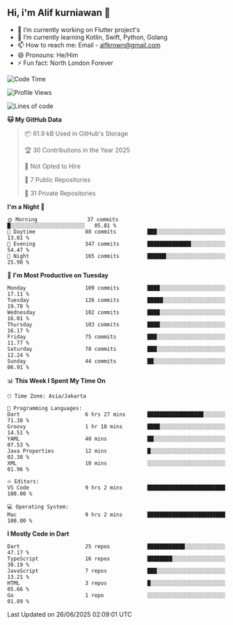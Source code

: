 ## Hi, i'm Alif kurniawan 👋

- 🔭 I’m currently working on Flutter project's
- 🌱 I’m currently learning Kotlin, Swift, Python, Golang
- 📫 How to reach me: Email - alfkrnwn@gmail.com
- 😄 Pronouns: He/Him
- ⚡ Fun fact: North London Forever

<!--START_SECTION:waka-->
![Code Time](http://img.shields.io/badge/Code%20Time-97%20hrs%2013%20mins-blue)

![Profile Views](http://img.shields.io/badge/Profile%20Views-12-blue)

![Lines of code](https://img.shields.io/badge/From%20Hello%20World%20I%27ve%20Written-683.2%20thousand%20lines%20of%20code-blue)

**🐱 My GitHub Data** 

> 📦 61.9 kB Used in GitHub's Storage 
 > 
> 🏆 30 Contributions in the Year 2025
 > 
> 🚫 Not Opted to Hire
 > 
> 📜 7 Public Repositories 
 > 
> 🔑 31 Private Repositories 
 > 
**I'm a Night 🦉** 

```text
🌞 Morning                37 commits          █░░░░░░░░░░░░░░░░░░░░░░░░   05.81 % 
🌆 Daytime                88 commits          ███░░░░░░░░░░░░░░░░░░░░░░   13.81 % 
🌃 Evening                347 commits         ██████████████░░░░░░░░░░░   54.47 % 
🌙 Night                  165 commits         ██████░░░░░░░░░░░░░░░░░░░   25.90 % 
```
📅 **I'm Most Productive on Tuesday** 

```text
Monday                   109 commits         ████░░░░░░░░░░░░░░░░░░░░░   17.11 % 
Tuesday                  126 commits         █████░░░░░░░░░░░░░░░░░░░░   19.78 % 
Wednesday                102 commits         ████░░░░░░░░░░░░░░░░░░░░░   16.01 % 
Thursday                 103 commits         ████░░░░░░░░░░░░░░░░░░░░░   16.17 % 
Friday                   75 commits          ███░░░░░░░░░░░░░░░░░░░░░░   11.77 % 
Saturday                 78 commits          ███░░░░░░░░░░░░░░░░░░░░░░   12.24 % 
Sunday                   44 commits          ██░░░░░░░░░░░░░░░░░░░░░░░   06.91 % 
```


📊 **This Week I Spent My Time On** 

```text
🕑︎ Time Zone: Asia/Jakarta

💬 Programming Languages: 
Dart                     6 hrs 27 mins       ██████████████████░░░░░░░   71.38 % 
Groovy                   1 hr 18 mins        ████░░░░░░░░░░░░░░░░░░░░░   14.51 % 
YAML                     40 mins             ██░░░░░░░░░░░░░░░░░░░░░░░   07.53 % 
Java Properties          12 mins             █░░░░░░░░░░░░░░░░░░░░░░░░   02.38 % 
XML                      10 mins             ░░░░░░░░░░░░░░░░░░░░░░░░░   01.96 % 

🔥 Editors: 
VS Code                  9 hrs 2 mins        █████████████████████████   100.00 % 

💻 Operating System: 
Mac                      9 hrs 2 mins        █████████████████████████   100.00 % 
```

**I Mostly Code in Dart** 

```text
Dart                     25 repos            ████████████░░░░░░░░░░░░░   47.17 % 
TypeScript               16 repos            ████████░░░░░░░░░░░░░░░░░   30.19 % 
JavaScript               7 repos             ███░░░░░░░░░░░░░░░░░░░░░░   13.21 % 
HTML                     3 repos             █░░░░░░░░░░░░░░░░░░░░░░░░   05.66 % 
Go                       1 repo              ░░░░░░░░░░░░░░░░░░░░░░░░░   01.89 % 
```




 Last Updated on 26/06/2025 02:09:01 UTC
<!--END_SECTION:waka-->
